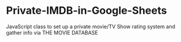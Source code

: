# Private-IMDB-in-Google-Sheets
JavaScript class to set up a private movie/TV Show rating system and gather info via THE MOVIE DATABASE
